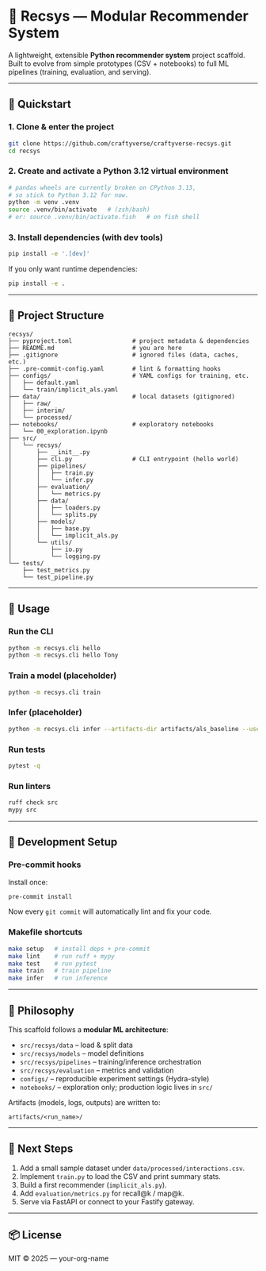 # 🧠 Recsys — Modular Recommender System

A lightweight, extensible **Python recommender system** project scaffold.  
Built to evolve from simple prototypes (CSV + notebooks) to full ML pipelines (training, evaluation, and serving).

---

## 🚀 Quickstart

### 1. Clone & enter the project
```bash
git clone https://github.com/craftyverse/craftyverse-recsys.git
cd recsys
```

### 2. Create and activate a Python 3.12 virtual environment
```bash
# pandas wheels are currently broken on CPython 3.13,
# so stick to Python 3.12 for now.
python -m venv .venv
source .venv/bin/activate   # (zsh/bash)
# or: source .venv/bin/activate.fish   # on fish shell
```

### 3. Install dependencies (with dev tools)
```bash
pip install -e '.[dev]'
```

If you only want runtime dependencies:
```bash
pip install -e .
```

---

## 🧩 Project Structure

```
recsys/
├── pyproject.toml                 # project metadata & dependencies
├── README.md                      # you are here
├── .gitignore                     # ignored files (data, caches, etc.)
├── .pre-commit-config.yaml        # lint & formatting hooks
├── configs/                       # YAML configs for training, etc.
│   ├── default.yaml
│   └── train/implicit_als.yaml
├── data/                          # local datasets (gitignored)
│   ├── raw/
│   ├── interim/
│   └── processed/
├── notebooks/                     # exploratory notebooks
│   └── 00_exploration.ipynb
├── src/
│   └── recsys/
│       ├── __init__.py
│       ├── cli.py                 # CLI entrypoint (hello world)
│       ├── pipelines/
│       │   ├── train.py
│       │   └── infer.py
│       ├── evaluation/
│       │   └── metrics.py
│       ├── data/
│       │   ├── loaders.py
│       │   └── splits.py
│       ├── models/
│       │   ├── base.py
│       │   └── implicit_als.py
│       └── utils/
│           ├── io.py
│           └── logging.py
└── tests/
    ├── test_metrics.py
    └── test_pipeline.py
```

---

## 🧪 Usage

### Run the CLI
```bash
python -m recsys.cli hello
python -m recsys.cli hello Tony
```

### Train a model (placeholder)
```bash
python -m recsys.cli train
```

### Infer (placeholder)
```bash
python -m recsys.cli infer --artifacts-dir artifacts/als_baseline --users 1,2,3 --k 10
```

### Run tests
```bash
pytest -q
```

### Run linters
```bash
ruff check src
mypy src
```

---

## 🧰 Development Setup

### Pre-commit hooks
Install once:
```bash
pre-commit install
```
Now every `git commit` will automatically lint and fix your code.

### Makefile shortcuts
```bash
make setup   # install deps + pre-commit
make lint    # run ruff + mypy
make test    # run pytest
make train   # train pipeline
make infer   # run inference
```

---

## 🧠 Philosophy

This scaffold follows a **modular ML architecture**:
- `src/recsys/data` – load & split data
- `src/recsys/models` – model definitions
- `src/recsys/pipelines` – training/inference orchestration
- `src/recsys/evaluation` – metrics and validation
- `configs/` – reproducible experiment settings (Hydra-style)
- `notebooks/` – exploration only; production logic lives in `src/`

Artifacts (models, logs, outputs) are written to:
```
artifacts/<run_name>/
```

---

## 🧭 Next Steps
1. Add a small sample dataset under `data/processed/interactions.csv`.
2. Implement `train.py` to load the CSV and print summary stats.
3. Build a first recommender (`implicit_als.py`).
4. Add `evaluation/metrics.py` for recall@k / map@k.
5. Serve via FastAPI or connect to your Fastify gateway.

---

## 📦 License
MIT © 2025 — your-org-name
